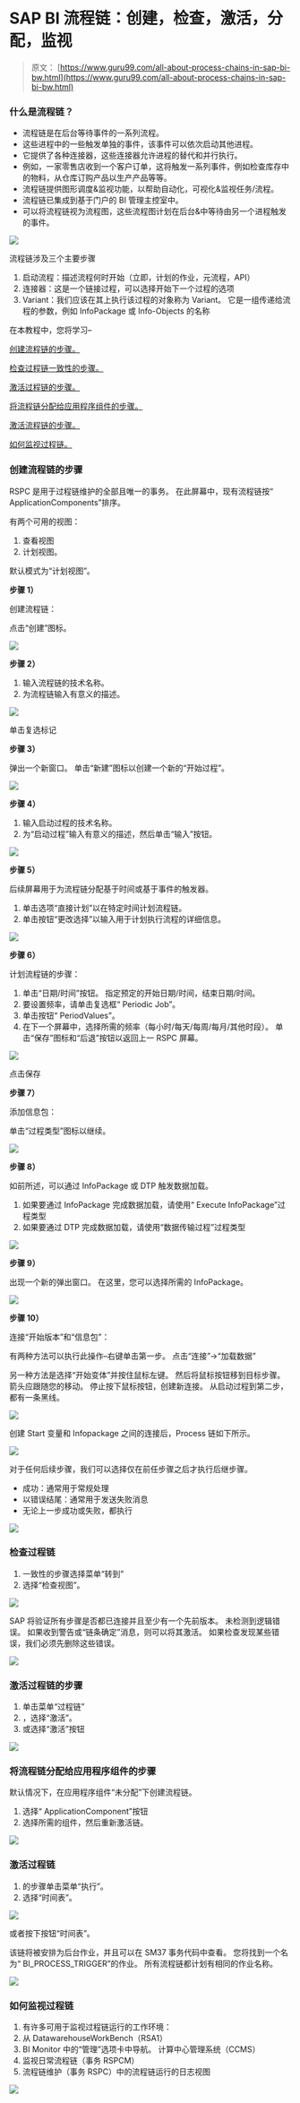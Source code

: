 # SAP BI 流程链：创建，检查，激活，分配，监视

> 原文： [https://www.guru99.com/all-about-process-chains-in-sap-bi-bw.html](https://www.guru99.com/all-about-process-chains-in-sap-bi-bw.html)

### 什么是流程链？

*   流程链是在后台等待事件的一系列流程。
*   这些进程中的一些触发单独的事件，该事件可以依次启动其他进程。
*   它提供了各种连接器，这些连接器允许进程的替代和并行执行。
*   例如，一家零售店收到一个客户订单，这将触发一系列事件，例如检查库存中的物料，从仓库订购产品以生产产品等等。
*   流程链提供图形调度&监视功能，以帮助自动化，可视化&监视任务/流程。
*   流程链已集成到基于门户的 BI 管理主控室中。
*   可以将流程链视为流程图，这些流程图计划在后台&中等待由另一个进程触发的事件。

[![](img/0ac9e1502cb2b1b9f677a4f44b517f82.png)](/images/sap/SAP_BI/sap_bi_19_1.jpg)

流程链涉及三个主要步骤

1.  启动流程：描述流程何时开始（立即，计划的作业，元流程，API）
2.  连接器：这是一个链接过程，可以选择开始下一个过程的选项
3.  Variant：我们应该在其上执行该过程的对象称为 Variant。 它是一组传递给流程的参数，例如 InfoPackage 或 Info-Objects 的名称

在本教程中，您将学习–

[创建流程链的步骤。](#1)

[检查过程链一致性的步骤。](#2)

[激活过程链的步骤。](#3)

[将流程链分配给应用程序组件的步骤。](#4)

[激活流程链的步骤。](#5)

[如何监视过程链。](#6)

### 创建流程链的步骤

RSPC 是用于过程链维护的全部且唯一的事务。 在此屏幕中，现有流程链按“ ApplicationComponents”排序。

有两个可用的视图：

1.  查看视图
2.  计划视图。

默认模式为“计划视图”。

**步骤 1）**

创建流程链：

点击“创建”图标。

[![](img/770cb494a2271a5246e7f025518154f8.png)](/images/sap/SAP_BI/sap_bi_19_2.jpg)

**步骤 2）**

1.  输入流程链的技术名称。
2.  为流程链输入有意义的描述。

[![](img/890cbb2ba9388322b98d883bfdb1484e.png)](/images/sap/SAP_BI/sap_bi_19_3.jpg)

单击复选标记

**步骤 3）**

弹出一个新窗口。 单击“新建”图标以创建一个新的“开始过程”。

[![](img/115839149a9a2e4b54f5705c62c48b82.png)](/images/sap/SAP_BI/sap_bi_19_4.jpg)

**步骤 4）**

1.  输入启动过程的技术名称。
2.  为“启动过程”输入有意义的描述，然后单击“输入”按钮。

[![](img/285e4244ba318f27f86477120e6a5e54.png)](/images/sap/SAP_BI/sap_bi_19_5.jpg)

**步骤 5）**

后续屏幕用于为流程链分配基于时间或基于事件的触发器。

1.  单击选项“直接计划”以在特定时间计划流程链。
2.  单击按钮“更改选择”以输入用于计划执行流程的详细信息。

[![](img/d7d81f9be54c279e0dd6472c35acbb6f.png)](/images/sap/SAP_BI/sap_bi_19_6.jpg)

**步骤 6）**

计划流程链的步骤：

1.  单击“日期/时间”按钮。 指定预定的开始日期/时间，结束日期/时间。
2.  要设置频率，请单击复选框“ Periodic Job”。
3.  单击按钮“ PeriodValues”。
4.  在下一个屏幕中，选择所需的频率（每小时/每天/每周/每月/其他时段）。 单击“保存”图标和“后退”按钮以返回上一 RSPC 屏幕。

[![](img/5f3dfbe697f275672b2486aad10e82ab.png)](/images/sap/SAP_BI/sap_bi_19_7.jpg)

点击保存

**步骤 7）**

添加信息包：

单击“过程类型”图标以继续。

[![](img/8fc7d546498fab49aafb295df15fc57a.png)](/images/sap/SAP_BI/sap_bi_19_8.jpg)

**步骤 8）**

如前所述，可以通过 InfoPackage 或 DTP 触发数据加载。

1.  如果要通过 InfoPackage 完成数据加载，请使用“ Execute InfoPackage”过程类型
2.  如果要通过 DTP 完成数据加载，请使用“数据传输过程”过程类型

**<u>[![](img/119e726f18c2664f398911b4272ca4d3.png) ](/images/sap/SAP_BI/sap_bi_19_9.jpg)</u>** 

**步骤 9）**

出现一个新的弹出窗口。 在这里，您可以选择所需的 InfoPackage。

**<u>[![](img/171ff35da8498dc7299ab69ed6c50f4f.png) ](/images/sap/SAP_BI/sap_bi_19_10.jpg)</u>** 

**步骤 10）**

连接“开始版本”和“信息包”：

有两种方法可以执行此操作–右键单击第一步。 点击“连接”->“加载数据”

另一种方法是选择“开始变体”并按住鼠标左键。 然后将鼠标按钮移到目标步骤。 箭头应跟随您的移动。 停止按下鼠标按钮，创建新连接。 从启动过程到第二步，都有一条黑线。

[![](img/c3a62f78055cb4f8dd90e398025ef38a.png)](/images/sap/SAP_BI/sap_bi_19_11.jpg)

创建 Start 变量和 Infopackage 之间的连接后，Process 链如下所示。

[![](img/873558d0e312cc38f9e6ca9cddf5801d.png)](/images/sap/SAP_BI/sap_bi_19_20.jpg)

对于任何后续步骤，我们可以选择仅在前任步骤之后才执行后继步骤。

*   成功：通常用于常规处理
*   以错误结尾：通常用于发送失败消息
*   无论上一步成功或失败，都执行

[![](img/717a4a403e239eb7d6784cbb3497a6a9.png)](/images/sap/SAP_BI/sap_bi_19_12.jpg)

### 检查过程链

1.  一致性的步骤选择菜单“转到”
2.  选择“检查视图”。

[![](img/66168484a9abcd60ae87c8354bbe24f8.png)](/images/sap/SAP_BI/sap_bi_19_13.jpg)

SAP 将验证所有步骤是否都已连接并且至少有一个先前版本。 未检测到逻辑错误。 如果收到警告或“链条确定”消息，则可以将其激活。 如果检查发现某些错误，我们必须先删除这些错误。

[![](img/f1c87fb17a4a5887a68483120adab03e.png)](/images/sap/SAP_BI/sap_bi_19_14.jpg)

### 激活过程链的步骤

1.  单击菜单“过程链”
2.  ，选择“激活”。
3.  或选择“激活”按钮

**<u>[![](img/9cd2cb1ba5d60c84b5bdb9c7fba8ce79.png) ](/images/sap/SAP_BI/sap_bi_19_15.jpg)</u>** 

### 将流程链分配给应用程序组件的步骤

默认情况下，在应用程序组件“未分配”下创建流程链。

1.  选择“ ApplicationComponent”按钮
2.  选择所需的组件，然后重新激活链。

[![](img/775ef491430138ea903394d02fb2c7a2.png)](/images/sap/SAP_BI/sap_bi_19_16.jpg)

### 激活过程链

1.  的步骤单击菜单“执行”。
2.  选择“时间表”。

[![](img/c4e7a337492d2553f9a4b19b1aa6f4a3.png)](/images/sap/SAP_BI/sap_bi_19_17.jpg)

或者按下按钮“时间表”。

该链将被安排为后台作业，并且可以在 SM37 事务代码中查看。 您将找到一个名为“ BI_PROCESS_TRIGGER”的作业。 所有流程链都计划有相同的作业名称。

[![](img/66f2ccc63e0d6b631fa535710d677c15.png)](/images/sap/SAP_BI/sap_bi_19_18.jpg)

### 如何监视过程链

1.  有许多可用于监视过程链运行的工作环境：
2.  从 DatawarehouseWorkBench（RSA1）
3.  BI Monitor 中的“管理”选项卡中导航。 计算中心管理系统（CCMS）
4.  监视日常流程链（事务 RSPCM）
5.  流程链维护（事务 RSPC）中的流程链运行的日志视图

[![](img/171c5a2c4486eef3c9e318f205ab8632.png) ](/images/sap/SAP_BI/sap_bi_19_19.jpg)